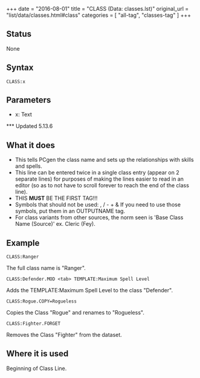 +++
date = "2016-08-01"
title = "CLASS (Data: classes.lst)"
original_url = "list/data/classes.html#class"
categories = [ "all-tag", "classes-tag" ]
+++

## Status

None

## Syntax

`CLASS:x`

## Parameters

-   x: Text



<span id="class"></span> \*\*\* Updated 5.13.6

What it does
------------

-   This tells PCgen the class name and sets up the relationships with
    skills and spells.
-   This line can be entered twice in a single class entry (appear on 2
    separate lines) for purposes of making the lines easier to read in
    an editor (so as to not have to scroll forever to reach the end of
    the class line).
-   THIS <span class="underline"> **MUST** </span> BE THE FIRST TAG!!!
-   Symbols that should not be used: , / - + & If you need to use those
    symbols, put them in an OUTPUTNAME tag.
-   For class variants from other sources, the norm seen is 'Base Class
    Name (Source)' ex. Cleric (Fey).

Example
-------

`CLASS:Ranger`

The full class name is "Ranger".

`CLASS:Defender.MOD <tab> TEMPLATE:Maximum Spell Level`

Adds the TEMPLATE:Maximum Spell Level to the class "Defender".

`CLASS:Rogue.COPY=Rogueless`

Copies the Class "Rogue" and renames to "Rogueless".

`CLASS:Fighter.FORGET`

Removes the Class "Fighter" from the dataset.

Where it is used
----------------

Beginning of Class Line.

